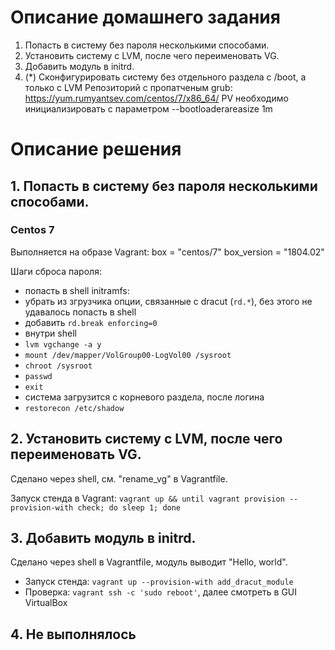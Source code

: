 # Описание домашнего задания

1. Попасть в систему без пароля несколькими способами.
2. Установить систему с LVM, после чего переименовать VG.
3. Добавить модуль в initrd.
4. (*) Сконфигурировать систему без отдельного раздела с /boot, а только с LVM Репозиторий с пропатченым grub: https://yum.rumyantsev.com/centos/7/x86_64/ PV необходимо инициализировать с параметром --bootloaderareasize 1m

# Описание решения

## 1. Попасть в систему без пароля несколькими способами.

### Centos 7

Выполняется на образе Vagrant: box = "centos/7" box_version = "1804.02"

Шаги сброса пароля:
* попасть в shell initramfs:
 * убрать из згрузчика опции, связанные с dracut (`rd.*`), без этого не удавалось попасть в shell
 * добавить `rd.break enforcing=0`
* внутри shell
 * `lvm vgchange -a y`
 * `mount /dev/mapper/VolGroup00-LogVol00 /sysroot`
 * `chroot /sysroot`
 * `passwd`
 * `exit`
* система загрузится с корневого раздела, после логина 
 * `restorecon /etc/shadow`


## 2. Установить систему с LVM, после чего переименовать VG.

Сделано через shell, см. "rename_vg" в Vagrantfile.

Запуск стенда в Vagrant:
`vagrant up && until vagrant provision --provision-with check; do sleep 1; done`

## 3. Добавить модуль в initrd.

Сделано через shell в Vagrantfile, модуль выводит "Hello, world".

* Запуск стенда:
`vagrant up --provision-with add_dracut_module`
* Проверка:
`vagrant ssh -c 'sudo reboot'`, далее смотреть в GUI VirtualBox



## 4. Не выполнялось
